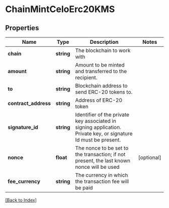 # ChainMintCeloErc20KMS

## Properties

Name | Type | Description | Notes
------------ | ------------- | ------------- | -------------
**chain** | **string** | The blockchain to work with |
**amount** | **string** | Amount to be minted and transferred to the recipient. |
**to** | **string** | Blockchain address to send ERC-20 tokens to. |
**contract_address** | **string** | Address of ERC-20 token |
**signature_id** | **string** | Identifier of the private key associated in signing application. Private key, or signature Id must be present. |
**nonce** | **float** | The nonce to be set to the transaction; if not present, the last known nonce will be used | [optional]
**fee_currency** | **string** | The currency in which the transaction fee will be paid |

[[Back to Index]](../index.md)
